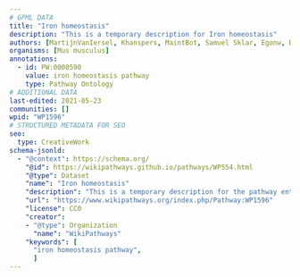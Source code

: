 ```yaml
---
# GPML DATA
title: "Iron homeostasis"
description: "This is a temporary description for Iron homeostasis"
authors: [MartijnVanIersel, Khanspers, MaintBot, Samuel Sklar, Egonw, Ddigles, Mkutmon, Eweitz]
organisms: [Mus musculus]
annotations:
  - id: PW:0000590
    value: iron homeostasis pathway
    type: Pathway Ontology
# ADDITIONAL DATA
last-edited: 2021-05-23
communities: []
wpid: "WP1596"
# STRUCTURED METADATA FOR SEO
seo:
  type: CreativeWork
schema-jsonld:
  - "@context": https://schema.org/
    "@id": https://wikipathways.github.io/pathways/WP554.html
    "@type": Dataset
    "name": "Iron homeostasis"
    "description": "This is a temporary description for the pathway entitled: Iron homeostasis"
    "url": "https://www.wikipathways.org/index.php/Pathway:WP1596"
    "license": CC0
    "creator":
    - "@type": Organization
      "name": "WikiPathways"
    "keywords": [
      "iron homeostasis pathway",
      ]
---
```

